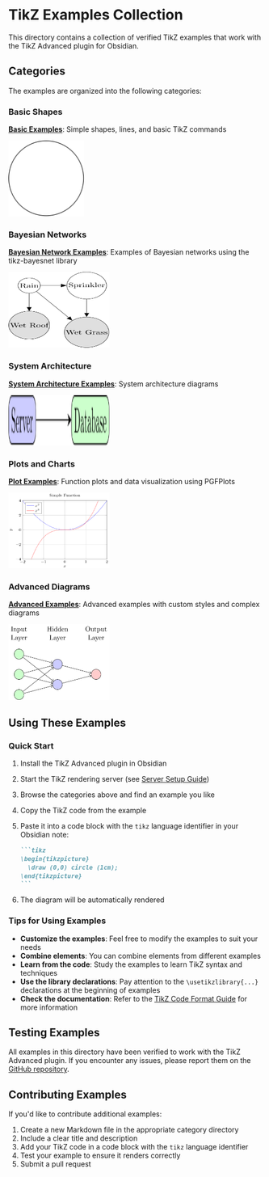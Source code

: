 # TikZ Examples Collection

This directory contains a collection of verified TikZ examples that work with the TikZ Advanced plugin for Obsidian.

## Categories

The examples are organized into the following categories:

### Basic Shapes
**[Basic Examples](categories/basic/)**: Simple shapes, lines, and basic TikZ commands

<img src="../docs/images/examples/basic/circle.svg" width="150" height="150" alt="Basic Circle Example">

### Bayesian Networks
**[Bayesian Network Examples](categories/bayesian/)**: Examples of Bayesian networks using the tikz-bayesnet library

<img src="../docs/images/examples/bayesian/bayes_network.svg" width="200" height="150" alt="Bayesian Network Example">

### System Architecture
**[System Architecture Examples](categories/architecture/)**: System architecture diagrams

<img src="../docs/images/examples/architecture/system_architecture.svg" width="200" height="100" alt="System Architecture Example">

### Plots and Charts
**[Plot Examples](categories/plots/)**: Function plots and data visualization using PGFPlots

<img src="../docs/images/examples/plots/function_plot.svg" width="200" height="150" alt="Function Plot Example">

### Advanced Diagrams
**[Advanced Examples](categories/advanced/)**: Advanced examples with custom styles and complex diagrams

<img src="../docs/images/examples/advanced/neural_network.svg" width="200" height="150" alt="Neural Network Example">

## Using These Examples

### Quick Start

1. Install the TikZ Advanced plugin in Obsidian
2. Start the TikZ rendering server (see [Server Setup Guide](../docs/SERVER_SETUP.md))
3. Browse the categories above and find an example you like
4. Copy the TikZ code from the example
5. Paste it into a code block with the `tikz` language identifier in your Obsidian note:

   ````markdown
   ```tikz
   \begin{tikzpicture}
     \draw (0,0) circle (1cm);
   \end{tikzpicture}
   ```
   ````

6. The diagram will be automatically rendered

### Tips for Using Examples

- **Customize the examples**: Feel free to modify the examples to suit your needs
- **Combine elements**: You can combine elements from different examples
- **Learn from the code**: Study the examples to learn TikZ syntax and techniques
- **Use the library declarations**: Pay attention to the `\usetikzlibrary{...}` declarations at the beginning of examples
- **Check the documentation**: Refer to the [TikZ Code Format Guide](../docs/TIKZ_CODE_FORMAT.md) for more information

## Testing Examples

All examples in this directory have been verified to work with the TikZ Advanced plugin. If you encounter any issues, please report them on the [GitHub repository](https://github.com/perryzjc/obsidian-tikz-advanced/issues).

## Contributing Examples

If you'd like to contribute additional examples:

1. Create a new Markdown file in the appropriate category directory
2. Include a clear title and description
3. Add your TikZ code in a code block with the `tikz` language identifier
4. Test your example to ensure it renders correctly
5. Submit a pull request

